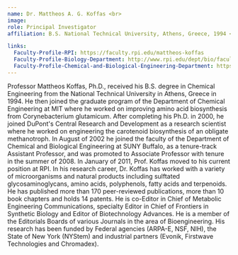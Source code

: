 ```yaml
---
name: Dr. Mattheos A. G. Koffas <br>
image: 
role: Principal Investigator
affiliation: B.S. National Technical University, Athens, Greece, 1994 <br> Ph.D. Massachusetts Institute of Technology, 2000

links:
  Faculty-Profile-RPI: https://faculty.rpi.edu/mattheos-koffas
  Faculty-Profile-Biology-Department: http://www.rpi.edu/dept/bio/faculty/profiles/koffas.html
  Faculty-Profile-Chemical-and-Biological-Engineering-Department: https://cbe.rpi.edu/people
---
```


Professor Mattheos Koffas, Ph.D., received his B.S. degree in Chemical Engineering from the National Technical University in Athens, Greece in 1994. He then joined the graduate program of the Department of Chemical Engineering at MIT where he worked on improving amino acid biosynthesis from Corynebacterium glutamicum. After completing his Ph.D. in 2000, he joined DuPont's Central Research and Development as a research scientist where he worked on engineering the carotenoid biosynthesis of an obligate methanotroph. In August of 2002 he joined the faculty of the Department of Chemical and Biological Engineering at SUNY Buffalo, as a tenure-track Assistant Professor, and was promoted to Associate Professor with tenure in the summer of 2008. In January of 2011, Prof. Koffas moved to his current position at RPI. In his research career, Dr. Koffas has worked with a variety of microorganisms and natural products including sulftated glycosaminoglycans, amino acids, polyphenols, fatty acids and terpenoids. He has published more than 170 peer-reviewed publications, more than 10 book chapters and holds 14 patents. He is co-Editor in Chief of Metabolic Engineering Communications, specialty Editor in Chief of Frontiers in Synthetic Biology and Editor of Biotechnology Advances. He is a member of the Editorials Boards of various Journals in the area of Bioengineering. His research has been funded by Federal agencies (ARPA-E, NSF, NIH), the State of New York (NYStem) and industrial partners (Evonik, Firstwave Technologies and Chromadex).
